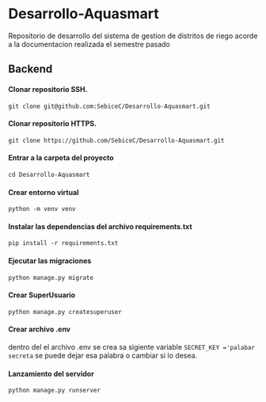 # Desarrollo-Aquasmart
Repositorio de desarrollo del sistema de gestion de distritos de riego acorde a la documentacion realizada el semestre pasado
## Backend

#### Clonar repositorio SSH.
`git clone git@github.com:SebiceC/Desarrollo-Aquasmart.git `

#### Clonar repositorio HTTPS.
`git clone https://github.com/SebiceC/Desarrollo-Aquasmart.git `

#### Entrar a la carpeta del proyecto
`cd Desarrollo-Aquasmart`

#### Crear entorno virtual
`python -m venv venv`

#### Instalar las dependencias del archivo requirements.txt
`pip install -r requirements.txt`

#### Ejecutar las migraciones
`python manage.py migrate`

#### Crear SuperUsuario
`python manage.py createsuperuser`

#### Crear archivo .env
dentro del el archivo .env se crea sa sigiente variable
`SECRET_KEY ='palabar secreta`
se puede dejar esa palabra o cambiar si lo desea.

#### Lanzamiento del servidor
`python manage.py runserver`
